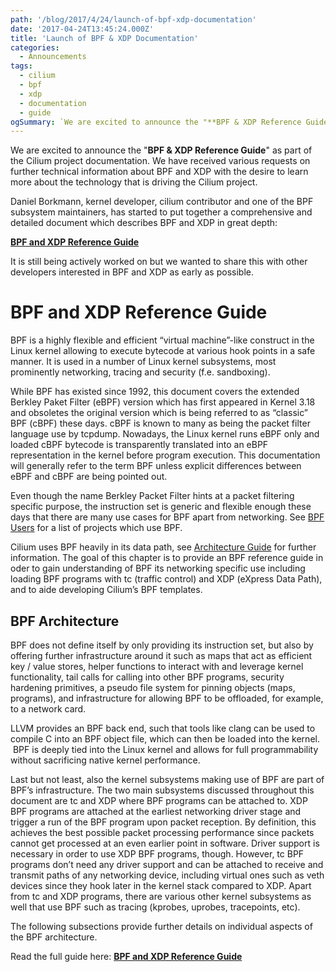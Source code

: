 ```yaml
---
path: '/blog/2017/4/24/launch-of-bpf-xdp-documentation'
date: '2017-04-24T13:45:24.000Z'
title: 'Launch of BPF & XDP Documentation'
categories:
  - Announcements
tags:
  - cilium
  - bpf
  - xdp
  - documentation
  - guide
ogSummary: `We are excited to announce the "**BPF & XDP Reference Guide**" as part of the Cilium project documentation. We have received various requests on further technical information about BPF and XDP with the desire to learn more about the technology that is driving the Cilium project.`
---
```


We are excited to announce the "**BPF & XDP Reference Guide**" as part of the Cilium project documentation. We have received various requests on further technical information about BPF and XDP with the desire to learn more about the technology that is driving the Cilium project.

Daniel Borkmann, kernel developer, cilium contributor and one of the BPF subsystem maintainers, has started to put together a comprehensive and detailed document which describes BPF and XDP in great depth:

**[BPF and XDP Reference Guide](http://docs.cilium.io/en/stable/bpf/)**

It is still being actively worked on but we wanted to share this with other developers interested in BPF and XDP as early as possible.

# BPF and XDP Reference Guide

BPF is a highly flexible and efficient “virtual machine”-like construct in the Linux kernel allowing to execute bytecode at various hook points in a safe manner. It is used in a number of Linux kernel subsystems, most prominently networking, tracing and security (f.e. sandboxing).

While BPF has existed since 1992, this document covers the extended Berkley Paket Filter (eBPF) version which has first appeared in Kernel 3.18 and obsoletes the original version which is being referred to as “classic” BPF (cBPF) these days. cBPF is known to many as being the packet filter language use by tcpdump. Nowadays, the Linux kernel runs eBPF only and loaded cBPF bytecode is transparently translated into an eBPF representation in the kernel before program execution. This documentation will generally refer to the term BPF unless explicit differences between eBPF and cBPF are being pointed out.

Even though the name Berkley Packet Filter hints at a packet filtering specific purpose, the instruction set is generic and flexible enough these days that there are many use cases for BPF apart from networking. See [BPF Users](http://docs.cilium.io/en/stable/bpf/#projects-using-bpf) for a list of projects which use BPF.

Cilium uses BPF heavily in its data path, see [Architecture Guide](http://docs.cilium.io/en/stable/architecture/) for further information. The goal of this chapter is to provide an BPF reference guide in oder to gain understanding of BPF its networking specific use including loading BPF programs with tc (traffic control) and XDP (eXpress Data Path), and to aide developing Cilium’s BPF templates.

## BPF Architecture

BPF does not define itself by only providing its instruction set, but also by offering further infrastructure around it such as maps that act as efficient key / value stores, helper functions to interact with and leverage kernel functionality, tail calls for calling into other BPF programs, security hardening primitives, a pseudo file system for pinning objects (maps, programs), and infrastructure for allowing BPF to be offloaded, for example, to a network card.

LLVM provides an BPF back end, such that tools like clang can be used to compile C into an BPF object file, which can then be loaded into the kernel.  BPF is deeply tied into the Linux kernel and allows for full programmability without sacrificing native kernel performance.

Last but not least, also the kernel subsystems making use of BPF are part of BPF’s infrastructure. The two main subsystems discussed throughout this document are tc and XDP where BPF programs can be attached to. XDP BPF programs are attached at the earliest networking driver stage and trigger a run of the BPF program upon packet reception. By definition, this achieves the best possible packet processing performance since packets cannot get processed at an even earlier point in software. Driver support is necessary in order to use XDP BPF programs, though. However, tc BPF programs don’t need any driver support and can be attached to receive and transmit paths of any networking device, including virtual ones such as veth devices since they hook later in the kernel stack compared to XDP. Apart from tc and XDP programs, there are various other kernel subsystems as well that use BPF such as tracing (kprobes, uprobes, tracepoints, etc).

The following subsections provide further details on individual aspects of the BPF architecture.

Read the full guide here: **[BPF and XDP Reference Guide](http://docs.cilium.io/en/stable/bpf/)**
